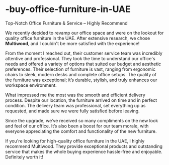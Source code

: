 # -buy-office-furniture-in-UAE
Top-Notch Office Furniture & Service – Highly Recommend

We recently decided to revamp our office space and were on the lookout for quality office furniture in the UAE. After extensive research, we chose **Multiwood**, and I couldn't be more satisfied with the experience!

From the moment I reached out, their customer service team was incredibly attentive and professional. They took the time to understand our office's needs and offered a variety of options that suited our budget and aesthetic preferences. Their selection of furniture is vast, ranging from ergonomic chairs to sleek, modern desks and complete office setups. The quality of the furniture was exceptional; it’s durable, stylish, and truly enhances our workspace environment.

What impressed me the most was the smooth and efficient delivery process. Despite our location, the furniture arrived on time and in perfect condition. The delivery team was professional, set everything up as requested, and made sure we were fully satisfied before leaving.

Since the upgrade, we’ve received so many compliments on the new look and feel of our office. It’s also been a boost for our team morale, with everyone appreciating the comfort and functionality of the new furniture.

If you're looking for high-quality office furniture in the UAE, I highly recommend Multiwood. They provide exceptional products and outstanding service that makes the whole buying experience hassle-free and enjoyable. Definitely worth it!
